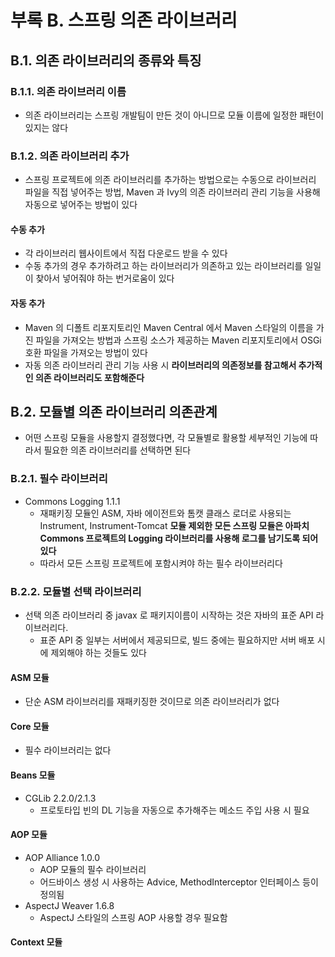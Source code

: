 # 부록 B. 스프링 의존 라이브러리

## B.1. 의존 라이브러리의 종류와 특징
### B.1.1. 의존 라이브러리 이름
- 의존 라이브러리는 스프링 개발팀이 만든 것이 아니므로 모듈 이름에 일정한 패턴이 있지는 않다

### B.1.2. 의존 라이브러리 추가
- 스프링 프로젝트에 의존 라이브러리를 추가하는 방법으로는 수동으로 라이브러리 파일을 직접 넣어주는 방법, Maven 과 Ivy의 의존 라이브러리 관리 기능을 사용해 자동으로 넣어주는 방법이 있다

#### 수동 추가
- 각 라이브러리 웹사이트에서 직접 다운로드 받을 수 있다
- 수동 추가의 경우 추가하려고 하는 라이브러리가 의존하고 있는 라이브러리를 일일이 찾아서 넣어줘야 하는 번거로움이 있다

#### 자동 추가
- Maven 의 디폴트 리포지토리인 Maven Central 에서 Maven 스타일의 이름을 가진 파일을 가져오는 방법과 스프링 소스가 제공하는 Maven 리포지토리에서 OSGi 호환 파일을 가져오는 방법이 있다
- 자동 의존 라이브러리 관리 기능 사용 시 **라이브러리의 의존정보를 참고해서 추가적인 의존 라이브러리도 포함해준다**

## B.2. 모듈별 의존 라이브러리 의존관계
- 어떤 스프링 모듈을 사용할지 결정했다면, 각 모듈별로 활용할 세부적인 기능에 따라서 필요한 의존 라이브러리를 선택하면 된다

### B.2.1. 필수 라이브러리
- Commons Logging 1.1.1
  - 재패키징 모듈인 ASM, 자바 에이전트와 톰캣 클래스 로더로 사용되는 Instrument, Instrument-Tomcat **모듈 제외한 모든 스프링 모듈은 아파치 Commons 프로젝트의 Logging 라이브러리를 사용해 로그를 남기도록 되어있다**
  - 따라서 모든 스프링 프로젝트에 포함시켜야 하는 필수 라이브러리다
  
### B.2.2. 모듈별 선택 라이브러리
- 선택 의존 라이브러리 중 javax 로 패키지이름이 시작하는 것은 자바의 표준 API 라이브러리다.
  - 표준 API 중 일부는 서버에서 제공되므로, 빌드 중에는 필요하지만 서버 배포 시에 제외해야 하는 것들도 있다

#### ASM 모듈
- 단순 ASM 라이브러리를 재패키징한 것이므로 의존 라이브러리가 없다

#### Core 모듈
- 필수 라이브러리는 없다

#### Beans 모듈
- CGLib 2.2.0/2.1.3
  - 프로토타입 빈의 DL 기능을 자동으로 추가해주는 메소드 주입 사용 시 필요

#### AOP 모듈
- AOP Alliance 1.0.0
  - AOP 모듈의 필수 라이브러리
  - 어드바이스 생성 시 사용하는 Advice, MethodInterceptor 인터페이스 등이 정의됨
- AspectJ Weaver 1.6.8
  - AspectJ 스타일의 스프링 AOP 사용할 경우 필요함

#### Context 모듈 